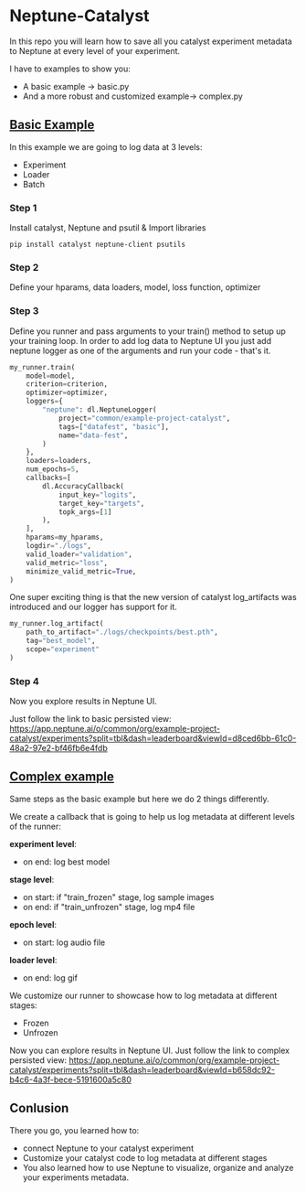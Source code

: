 # Neptune-Catalyst


In this repo you will learn how to save all you catalyst experiment metadata to Neptune at every level of your experiment.

I have to examples to show you:
 - A basic example -> basic.py
 - And a more robust and customized example-> complex.py


## [Basic Example](https://github.com/Blaizzy/Neptune-Catalyst/blob/master/basic.py)

In this example we are going to log data at 3 levels:
  - Experiment 
  - Loader 
  - Batch
  
### Step 1

Install catalyst, Neptune and psutil & Import libraries 

`pip install catalyst neptune-client psutils`

### Step 2 
Define your hparams, data loaders, model, loss function, optimizer 


### Step 3 
Define you runner and pass arguments to your train() method to setup up your training loop. 
In order to add log data to Neptune UI you just add neptune logger as one of the arguments and run your code - that's it.
```python
my_runner.train(
    model=model,
    criterion=criterion,
    optimizer=optimizer,
    loggers={
        "neptune": dl.NeptuneLogger(
            project="common/example-project-catalyst",
            tags=["datafest", "basic"],
            name="data-fest",
        )
    },
    loaders=loaders,
    num_epochs=5,
    callbacks=[
        dl.AccuracyCallback(
            input_key="logits",
            target_key="targets",
            topk_args=[1]
        ),
    ],
    hparams=my_hparams,
    logdir="./logs",
    valid_loader="validation",
    valid_metric="loss",
    minimize_valid_metric=True,
)
```


One super exciting thing is that the new version of catalyst log_artifacts was introduced and our logger has support for it.

```python
my_runner.log_artifact(
    path_to_artifact="./logs/checkpoints/best.pth",
    tag="best_model",
    scope="experiment"
)
```

### Step 4
Now you explore results in Neptune UI.

Just follow the link to basic persisted view: https://app.neptune.ai/o/common/org/example-project-catalyst/experiments?split=tbl&dash=leaderboard&viewId=d8ced6bb-61c0-48a2-97e2-bf46fb6e4fdb

## [Complex example](https://github.com/Blaizzy/Neptune-Catalyst/blob/master/complex.py)
Same steps as the basic example but here we do 2 things differently.

We create a callback that is going to help us log metadata at different levels of the runner:

**experiment level**:
 - on end: log best model

**stage level**:
 - on start: if "train_frozen" stage, log sample images
 - on end: if "train_unfrozen" stage, log mp4 file

**epoch level**:
 - on start: log audio file

**loader level**:
 - on end: log gif


We customize our runner to showcase how to log metadata at different stages:
 - Frozen
 - Unfrozen



Now you can explore results in Neptune UI.
Just follow the link to complex persisted view:
https://app.neptune.ai/o/common/org/example-project-catalyst/experiments?split=tbl&dash=leaderboard&viewId=b658dc92-b4c6-4a3f-bece-5191600a5c80
	
## Conlusion
There you go, you learned how to:

 - connect Neptune to your catalyst experiment 
 - Customize your catalyst code to log metadata at different stages
 - You also learned how to use Neptune to visualize, organize and analyze your experiments metadata.
